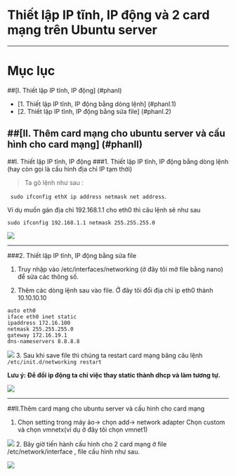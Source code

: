 # Thiết lập IP tĩnh, IP động và 2 card mạng trên Ubuntu server

----
# Mục lục
##[I. Thiết lập IP tĩnh, IP động]  (#phanI)
 * [1. Thiết lập IP tĩnh, IP động bằng dòng lệnh] (#phanI.1)
 * [2. Thiết lập IP tĩnh, IP động bằng sửa file] (#phanI.2)
 
##[II. Thêm card mạng cho ubuntu server và cấu hình cho card mạng]  (#phanII)
----
<a name="phanI"></a>
##I. Thiết lập IP tĩnh, IP động
<a name="phanI.1"></a>
###1. Thiết lập IP tĩnh, IP động bằng dòng lệnh (hay còn gọi là cấu hình địa chỉ IP tạm thời)
> Ta gõ lệnh như sau :

 ``` sudo ifconfig ethX ip address netmask net address```.

Ví dụ muốn gán địa chỉ 192.168.1.1 cho eth0 thì câu lệnh sẽ như sau 

```sudo ifconfig 192.168.1.1 netmask 255.255.255.0```

 ![](https://raw.githubusercontent.com/hieppso194/baocao_vnware/master/22.PNG)

----
<a name="phanI.2"></a>
###2. Thiết lập IP tĩnh, IP động bằng sửa file
1. Truy nhập vào /etc/interfaces/networking (ở đây tôi mở file bằng nano) để sửa các thông số.

2. Thêm các dòng lệnh sau vào file. Ở đây tôi đổi địa chỉ ip eth0 thành 10.10.10.10
 ```
auto eth0
iface eth0 inet static
ipaddress 172.16.100
netmask 255.255.255.0
gateway 172.16.19.1
dns-nameservers 8.8.8.8
```

![](https://raw.githubusercontent.com/hieppso194/baocao_vnware/master/23.PNG)
3. Sau khi save file thì chúng ta restart card mạng băng câu lệnh ```/etc/init.d/networking restart```

 **Lưu ý: Để đổi ip động ta chỉ việc thay static thành dhcp và làm tương tự.**

![](https://raw.githubusercontent.com/hieppso194/baocao_vnware/master/232.png)

----
<a name="phanII"></a>
##II.Thêm card mạng cho ubuntu server và cấu hình cho card mạng
1. Chọn setting trong máy ảo-> chọn add-> network adapter Chọn custom và chọn vmnetx(ví dụ ở đây tôi chọn vmnet1)
  
![](https://raw.githubusercontent.com/hieppso194/baocao_vnware/master/24.PNG)
2. Bây giờ tiến hành cấu hình cho 2 card mạng ở file /etc/network/interface , file cấu hình như sau.

![](https://raw.githubusercontent.com/hieppso194/baocao_vnware/master/25.png)

